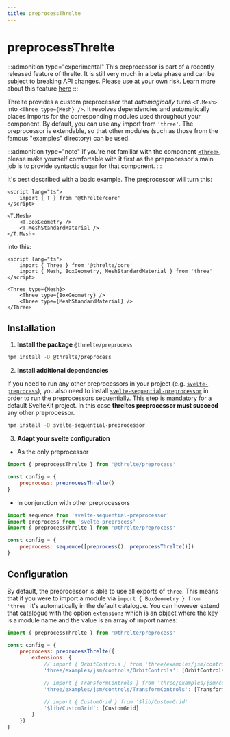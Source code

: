 ```yaml
---
title: preprocessThrelte
---
```


# preprocessThrelte

:::admonition type="experimental"
This preprocessor is part of a recently released feature of threlte. It is still very much in a beta phase and can be subject to breaking API changes. Please use at your own risk. Learn more about this feature [here](/core-transition)
:::

Threlte provides a custom preprocessor that _automagically_ turns `<T.Mesh>` into `<Three type={Mesh} />`. It resolves dependencies and automatically places imports for the corresponding modules used throughout your component. By default, you can use any import from `'three'`. The preprocessor is extendable, so that other modules (such as those from the famous "examples" directory) can be used.

:::admonition type="note"
If you're not familiar with the component [`<Three>`](/), please make yourself comfortable with it first as the preprocessor's main job is to provide syntactic sugar for that component.
:::

It's best described with a basic example. The preprocessor will turn this:

```svelte
<script lang="ts">
	import { T } from '@threlte/core'
</script>

<T.Mesh>
	<T.BoxGeometry />
	<T.MeshStandardMaterial />
</T.Mesh>
```

into this:

```svelte
<script lang="ts">
	import { Three } from '@threlte/core'
	import { Mesh, BoxGeometry, MeshStandardMaterial } from 'three'
</script>

<Three type={Mesh}>
	<Three type={BoxGeometry} />
	<Three type={MeshStandardMaterial} />
</Three>
```

## Installation

1. **Install the package** `@threlte/preprocess`

```bash copy
npm install -D @threlte/preprocess
```

2. **Install additional dependencies**

If you need to run any other preprocessors in your project (e.g. [`svelte-preprocess`](https://github.com/sveltejs/svelte-preprocess)), you also need to install [`svelte-sequential-preprocessor`](https://github.com/pchynoweth/svelte-sequential-preprocessor) in order to run the preprocessors sequentially. This step is mandatory for a default SvelteKit project. In this case **threltes preprocessor must succeed** any other preprocessor.

```bash copy
npm install -D svelte-sequential-preprocessor
```

3. **Adapt your svelte configuration**

- As the only preprocessor

```js title="svelte.config.js"
import { preprocessThrelte } from '@threlte/preprocess'

const config = {
	preprocess: preprocessThrelte()
}
```

- In conjunction with other preprocessors

```js title="svelte.config.js"
import sequence from 'svelte-sequential-preprocessor'
import preprocess from 'svelte-preprocess'
import { preprocessThrelte } from '@threlte/preprocess'

const config = {
	preprocess: sequence([preprocess(), preprocessThrelte()])
}
```

## Configuration

By default, the preprocessor is able to use all exports of `three`. This means that if you were to import a module via `import { BoxGeometry } from 'three'` it's automatically in the default catalogue. You can however extend that catalogue with the option `extensions` which is an object where the key is a module name and the value is an array of import names:

```js title="svelte.config.js"
import { preprocessThrelte } from '@threlte/preprocess'

const config = {
	preprocess: preprocessThrelte({
		extensions: {
			// import { OrbitControls } from 'three/examples/jsm/controls/OrbitControls'
			'three/examples/jsm/controls/OrbitControls': [OrbitControls],

			// import { TransformControls } from 'three/examples/jsm/controls/TransformControls'
			'three/examples/jsm/controls/TransformControls': [TransformControls],

			// import { CustomGrid } from '$lib/CustomGrid'
			'$lib/CustomGrid': [CustomGrid]
		}
	})
}
```
